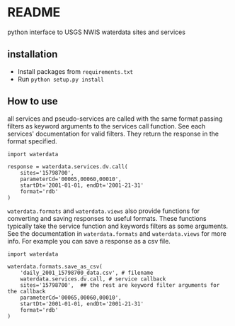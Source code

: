 # README

python interface to USGS NWIS waterdata sites and services

## installation  
 
- Install packages from `requirements.txt`
- Run `python setup.py install`

## How to use

all services and pseudo-services  are called with the same format passing 
filters as keyword arguments to the services call function. See each
services' documentation for valid filters. They return the response in the 
format specified. 

```
import waterdata

response = waterdata.services.dv.call(
    sites='15798700', 
    parameterCd='00065,00060,00010', 
    startDt='2001-01-01, endDt='2001-21-31'
    format='rdb'
)
```

`waterdata.formats` and `waterdata.views` also provide functions for converting
and saving responses to useful formats. These functions typically take the 
service function and keywords filters as some arguments. See the documentation
in `waterdata.formats` and `waterdata.views`  for more info. For example you
can save a response as a csv file. 

```
import waterdata

waterdata.formats.save_as_csv(
    'daily_2001_15798700_data.csv', # filename
    waterdata.services.dv.call, # service callback
    sites='15798700',  ## the rest are keyword filter arguments for the callback
    parameterCd='00065,00060,00010', 
    startDt='2001-01-01, endDt='2001-21-31'
    format='rdb'
)
```
